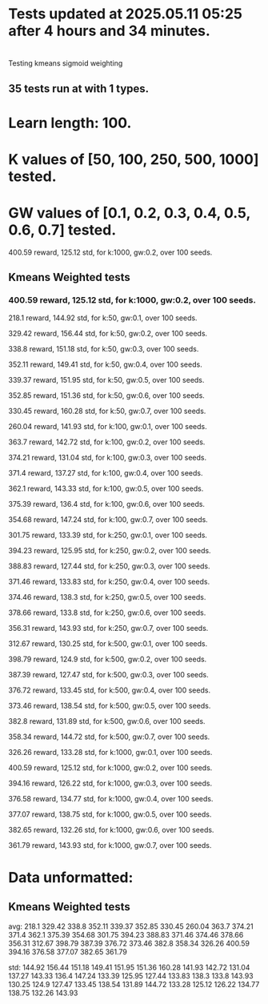 # Tests updated at 2025.05.11 05:25 after 4 hours and 34 minutes.
# 
Testing kmeans sigmoid weighting
## 35 tests run at with 1 types.
# Learn length: 100.
# K values of [50, 100, 250, 500, 1000] tested.
# GW values of [0.1, 0.2, 0.3, 0.4, 0.5, 0.6, 0.7] tested.

400.59 reward, 125.12 std, for k:1000, gw:0.2, over 100 seeds.


## Kmeans Weighted tests
### 400.59 reward, 125.12 std, for k:1000, gw:0.2, over 100 seeds.

218.1 reward, 144.92 std, for k:50, gw:0.1, over 100 seeds.

329.42 reward, 156.44 std, for k:50, gw:0.2, over 100 seeds.

338.8 reward, 151.18 std, for k:50, gw:0.3, over 100 seeds.

352.11 reward, 149.41 std, for k:50, gw:0.4, over 100 seeds.

339.37 reward, 151.95 std, for k:50, gw:0.5, over 100 seeds.

352.85 reward, 151.36 std, for k:50, gw:0.6, over 100 seeds.

330.45 reward, 160.28 std, for k:50, gw:0.7, over 100 seeds.

260.04 reward, 141.93 std, for k:100, gw:0.1, over 100 seeds.

363.7 reward, 142.72 std, for k:100, gw:0.2, over 100 seeds.

374.21 reward, 131.04 std, for k:100, gw:0.3, over 100 seeds.

371.4 reward, 137.27 std, for k:100, gw:0.4, over 100 seeds.

362.1 reward, 143.33 std, for k:100, gw:0.5, over 100 seeds.

375.39 reward, 136.4 std, for k:100, gw:0.6, over 100 seeds.

354.68 reward, 147.24 std, for k:100, gw:0.7, over 100 seeds.

301.75 reward, 133.39 std, for k:250, gw:0.1, over 100 seeds.

394.23 reward, 125.95 std, for k:250, gw:0.2, over 100 seeds.

388.83 reward, 127.44 std, for k:250, gw:0.3, over 100 seeds.

371.46 reward, 133.83 std, for k:250, gw:0.4, over 100 seeds.

374.46 reward, 138.3 std, for k:250, gw:0.5, over 100 seeds.

378.66 reward, 133.8 std, for k:250, gw:0.6, over 100 seeds.

356.31 reward, 143.93 std, for k:250, gw:0.7, over 100 seeds.

312.67 reward, 130.25 std, for k:500, gw:0.1, over 100 seeds.

398.79 reward, 124.9 std, for k:500, gw:0.2, over 100 seeds.

387.39 reward, 127.47 std, for k:500, gw:0.3, over 100 seeds.

376.72 reward, 133.45 std, for k:500, gw:0.4, over 100 seeds.

373.46 reward, 138.54 std, for k:500, gw:0.5, over 100 seeds.

382.8 reward, 131.89 std, for k:500, gw:0.6, over 100 seeds.

358.34 reward, 144.72 std, for k:500, gw:0.7, over 100 seeds.

326.26 reward, 133.28 std, for k:1000, gw:0.1, over 100 seeds.

400.59 reward, 125.12 std, for k:1000, gw:0.2, over 100 seeds.

394.16 reward, 126.22 std, for k:1000, gw:0.3, over 100 seeds.

376.58 reward, 134.77 std, for k:1000, gw:0.4, over 100 seeds.

377.07 reward, 138.75 std, for k:1000, gw:0.5, over 100 seeds.

382.65 reward, 132.26 std, for k:1000, gw:0.6, over 100 seeds.

361.79 reward, 143.93 std, for k:1000, gw:0.7, over 100 seeds.


# Data unformatted:



## Kmeans Weighted tests
avg:
218.1
329.42
338.8
352.11
339.37
352.85
330.45
260.04
363.7
374.21
371.4
362.1
375.39
354.68
301.75
394.23
388.83
371.46
374.46
378.66
356.31
312.67
398.79
387.39
376.72
373.46
382.8
358.34
326.26
400.59
394.16
376.58
377.07
382.65
361.79

std:
144.92
156.44
151.18
149.41
151.95
151.36
160.28
141.93
142.72
131.04
137.27
143.33
136.4
147.24
133.39
125.95
127.44
133.83
138.3
133.8
143.93
130.25
124.9
127.47
133.45
138.54
131.89
144.72
133.28
125.12
126.22
134.77
138.75
132.26
143.93
